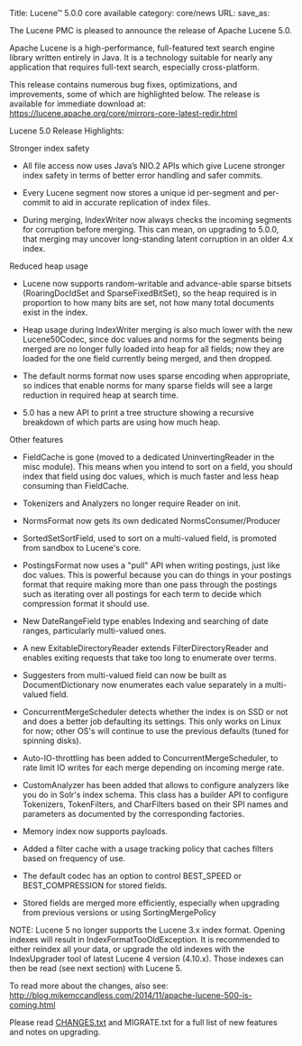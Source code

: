 Title: Lucene™ 5.0.0 core available
category: core/news
URL: 
save_as: 

The Lucene PMC is pleased to announce the release of Apache Lucene 5.0.

Apache Lucene is a high-performance, full-featured text search engine
library written entirely in Java. It is a technology suitable for nearly
any application that requires full-text search, especially cross-platform.

This release contains numerous bug fixes, optimizations, and
improvements, some of which are highlighted below. The release
is available for immediate download at:
<https://lucene.apache.org/core/mirrors-core-latest-redir.html>

Lucene 5.0 Release Highlights:

Stronger index safety

* All file access now uses Java’s NIO.2 APIs which give Lucene stronger index safety in terms of better error handling and safer commits.

* Every Lucene segment now stores a unique id per-segment and per-commit to aid in accurate replication of index files.

* During merging, IndexWriter now always checks the incoming segments for corruption before merging. This can mean, on upgrading to 5.0.0, that merging may uncover long-standing latent corruption in an older 4.x index.

Reduced heap usage

* Lucene now supports random-writable and advance-able sparse bitsets (RoaringDocIdSet and SparseFixedBitSet), so the heap required is in proportion to how many bits are set, not how many total documents exist in the index.

* Heap usage during IndexWriter merging is also much lower with the new Lucene50Codec, since doc values and norms for the segments being merged are no longer fully loaded into heap for all fields; now they are loaded for the one field currently being merged, and then dropped.

* The default norms format now uses sparse encoding when appropriate, so indices that enable norms for many sparse fields will see a large reduction in required heap at search time.

* 5.0 has a new API to print a tree structure showing a recursive breakdown of which parts are using how much heap.

Other features

* FieldCache is gone (moved to a dedicated UninvertingReader in the misc module). This means when you intend to sort on a field, you should index that field using doc values, which is much faster and less heap consuming than FieldCache.

* Tokenizers and Analyzers no longer require Reader on init.

* NormsFormat now gets its own dedicated NormsConsumer/Producer

* SortedSetSortField, used to sort on a multi-valued field, is promoted from sandbox to Lucene's core.

* PostingsFormat now uses a "pull" API when writing postings, just like doc values. This is powerful because you can do things in your postings format that require making more than one pass through the postings such as iterating over all postings for each term to decide which compression format it should use.

* New DateRangeField type enables Indexing and searching of date ranges, particularly multi-valued ones.

* A new ExitableDirectoryReader extends FilterDirectoryReader and enables exiting requests that take too long to enumerate over terms.

* Suggesters from multi-valued field can now be built as DocumentDictionary now enumerates each value separately in a multi-valued field.

* ConcurrentMergeScheduler detects whether the index is on SSD or not and does a better job defaulting its settings. This only works on Linux for now; other OS's will continue to use the previous defaults (tuned for spinning disks).

* Auto-IO-throttling has been added to ConcurrentMergeScheduler, to rate limit IO writes for each merge depending on incoming merge rate.

* CustomAnalyzer has been added that allows to configure analyzers like you do in Solr's index schema. This class has a builder API to configure Tokenizers, TokenFilters, and CharFilters based on their SPI names and parameters as documented by the corresponding factories.

* Memory index now supports payloads.

* Added a filter cache with a usage tracking policy that caches filters based on frequency of use.

* The default codec has an option to control BEST_SPEED or BEST_COMPRESSION for stored fields.

* Stored fields are merged more efficiently, especially when upgrading from previous versions or using SortingMergePolicy

NOTE: Lucene 5 no longer supports the Lucene 3.x index format. Opening indexes will result in IndexFormatTooOldException. It is recommended to either reindex all your data, or upgrade the old indexes with the IndexUpgrader tool of latest Lucene 4 version (4.10.x). Those indexes can then be read (see next section) with Lucene 5.

To read more about the changes, also see: <http://blog.mikemccandless.com/2014/11/apache-lucene-500-is-coming.html>

Please read [CHANGES.txt](/core/5_0_0/changes/Changes.html) and MIGRATE.txt for a full list of new features and notes on upgrading.


